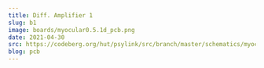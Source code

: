 ```yaml
---
title: Diff. Amplifier 1
slug: b1
image: boards/myocular0.5.1d_pcb.png
date: 2021-04-30
src: https://codeberg.org/hut/psylink/src/branch/master/schematics/myocular0.5.1d.kicad_pcb
blog: pcb
---
```

